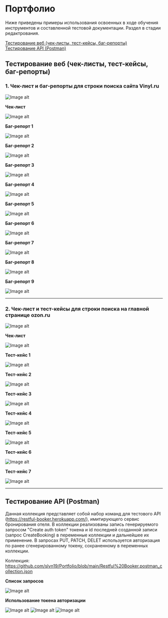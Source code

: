 # <a name="up" />Портфолио 

Ниже приведены примеры использования освоенных в ходе обучения инструментов и составленной тестовой документации.
Раздел в стадии редактрования.

[Тестирование веб (чек-листы, тест-кейсы, баг-репорты)](#test-design)<br>
[Тестирование API (Postman)](#api-testing)<br>

## <a name="test-design" /> Тестирование веб (чек-листы, тест-кейсы, баг-репорты)

### 1. Чек-лист и баг-репорты для строки поиска сайта Vinyl.ru 

![Image alt](https://github.com/slvn19/Portfolio/blob/main/pv_vinyl.ru.jpg)

**Чек-лист**

![Image alt](https://github.com/slvn19/Portfolio/blob/main/cl_vinyl.ru.jpg)

**Баг-репорт 1**

![Image alt](https://github.com/slvn19/Portfolio/blob/main/br1_vinyl.ru.jpg)

**Баг-репорт 2**

![Image alt](https://github.com/slvn19/Portfolio/blob/main/br2_vinyl.ru.jpg)

**Баг-репорт 3**

![Image alt](https://github.com/slvn19/Portfolio/blob/main/br3_vinyl.ru.jpg)

**Баг-репорт 4**

![Image alt](https://github.com/slvn19/Portfolio/blob/main/br4_vinyl.ru.jpg)

**Баг-репорт 5**

![Image alt](https://github.com/slvn19/Portfolio/blob/main/br5_vinyl.ru.jpg)

**Баг-репорт 6**

![Image alt](https://github.com/slvn19/Portfolio/blob/main/br6_vinyl.ru.jpg)

**Баг-репорт 7**

![Image alt](https://github.com/slvn19/Portfolio/blob/main/br7_vinyl.ru.jpg)

**Баг-репорт 8**

![Image alt](https://github.com/slvn19/Portfolio/blob/main/br8_vinyl.ru.jpg)

**Баг-репорт 9**

![Image alt](https://github.com/slvn19/Portfolio/blob/main/br9_vinyl.ru.jpg)

---

### 2. Чек-лист и тест-кейсы для строки поиска на главной странице ozon.ru

![Image alt](https://github.com/slvn19/Portfolio/blob/main/pv_ozon.ru.jpg)

**Чек-лист**

![Image alt](https://github.com/slvn19/Portfolio/blob/main/cl_ozon.ru.jpg)

**Тест-кейс 1**

![Image alt](https://github.com/slvn19/Portfolio/blob/main/tc1_ozon.ru.jpg)

**Тест-кейс 2**

![Image alt](https://github.com/slvn19/Portfolio/blob/main/tc2_ozon.ru.jpg)

**Тест-кейс 3**

![Image alt](https://github.com/slvn19/Portfolio/blob/main/tc3_ozon.ru.jpg)

**Тест-кейс 4**

![Image alt](https://github.com/slvn19/Portfolio/blob/main/tc4_ozon.ru.jpg)

**Тест-кейс 5**

![Image alt](https://github.com/slvn19/Portfolio/blob/main/tc5_ozon.ru.jpg)

**Тест-кейс 6**

![Image alt](https://github.com/slvn19/Portfolio/blob/main/tc6_ozon.ru.jpg)

**Тест-кейс 7**

![Image alt](https://github.com/slvn19/Portfolio/blob/main/tc7_ozon.ru.jpg)

---

## <a name="api-testing" /> Тестирование API (Postman)

Данная коллекция представляет собой набор команд для тестового API (https://restful-booker.herokuapp.com/), имитирующего сервис бронирования отеля. В коллекции реализованы запись генерируемого запросом "Create auth token" токена и id последней созданной записи (запрос CreateBooking) в переменные коллекции и дальнейшее их применение. В запросах PUT, PATCH, DELET используется авторизация по ранее сгенерированному токену, сохраненному в переменных коллекции.

Коллекция: https://github.com/slvn19/Portfolio/blob/main/Restful%20Booker.postman_collection.json

**Список запросов**

![Image alt](https://github.com/slvn19/Portfolio/blob/main/pm1.jpg)

**Использование токена авторизации**

![Image alt](https://github.com/slvn19/Portfolio/blob/main/pm2.jpg)
![Image alt](https://github.com/slvn19/Portfolio/blob/main/pm3.jpg)
![Image alt](https://github.com/slvn19/Portfolio/blob/main/pm4.jpg)
